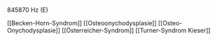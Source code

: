 845870 Hz (E)

[[Becken-Horn-Syndrom]]
[[Osteoonychodysplasie]]
[[Osteo-Onychodysplasie]]
[[Österreicher-Syndrom]]
[[Turner-Syndrom Kieser]]